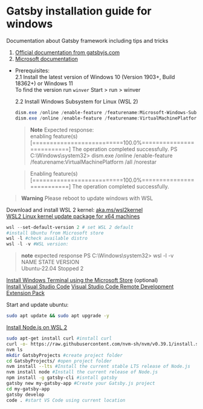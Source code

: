 # Gatsby installation guide for windows
Documentation about Gatsby framework including tips and tricks 

1. [Official documentation from gatsbyjs.com](https://www.gatsbyjs.com/docs/tutorial/part-0/#installation-guide) 
2. [Microsoft documentation](gatsbyjs.com) 
  * Prerequisites:<br/>
    2.1 Install the latest version of Windows 10 (Version 1903+, Build 18362+) or Windows 11<br/>
    To find the version run `winver`
    Start > run > winver
  
    2.2 Install Windows Subsystem for Linux (WSL 2)
    ```powershell
    dism.exe /online /enable-feature /featurename:Microsoft-Windows-Subsystem-Linux /all /norestart
    dism.exe /online /enable-feature /featurename:VirtualMachinePlatform /all /norestart
    ```
      > **Note**
      >Expected response:</br>
      enabling feature(s)
      [==========================100.0%==========================]
      The operation completed successfully.
      PS C:\Windows\system32> dism.exe /online /enable-feature /featurename:VirtualMachinePlatform /all /norestar

      >Enabling feature(s)
      >[==========================100.0%==========================]
      >The operation completed successfully.
    
> **Warning**
> Please reboot to update windows with WSL
    
Download and install WSL 2 kernel: [aka.ms/wsl2kernel](aka.ms/wsl2kernel)<br/>
[WSL2 Linux kernel update package for x64 machines](https://wslstorestorage.blob.core.windows.net/wslblob/wsl_update_x64.msi)
    
```powershell as adiministrator
wsl --set-default-version 2 # set WSL 2 default
#install Ubuntu from Microsoft store
wsl -l #check available distro
wsl -l -v #WSL version:
```

> **note**
> expected response
> PS C:\Windows\system32> wsl -l -v <br/>
>  NAME            STATE           VERSION<br/>
> Ubuntu-22.04    Stopped         2

[Install Windows Terminal using the Microsoft Store](https://docs.microsoft.com/en-us/windows/dev-environment/javascript/nodejs-on-wsl#:~:text=Install%20Windows%20Terminal%20using%20the%20Microsoft%20Store) (optional)<br/>
[Install Visual Studio Code](https://code.visualstudio.com/docs/?dv=win)
[Visual Studio Code Remote Development Extension Pack](https://marketplace.visualstudio.com/items?itemName=ms-vscode-remote.vscode-remote-extensionpack)

Start and update ubuntu:
```bash
sudo apt update && sudo apt upgrade -y
```

[Install Node.js on WSL 2](https://docs.microsoft.com/en-us/windows/dev-environment/javascript/nodejs-on-wsl)
```bash
sudo apt-get install curl #install curl
curl -o- https://raw.githubusercontent.com/nvm-sh/nvm/v0.39.1/install.sh | bash #install NVM #close and reopen the terminal to list
nvm ls
mkdir GatsbyProjects #create project folder 
cd GatsbyProjects/ #open project folder
nvm install --lts #Install the current stable LTS release of Node.js
nvm install node #Install the current release of Node.js 
npm install -g gatsby-cli #isntall gatsby
gatsby new my-gatsby-app #Create your Gatsby.js project
cd my-gatsby-app
gatsby develop
code . #start VS Code using current location 
```


